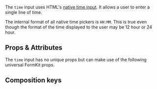 <InputPageHero
title="Time input"
icon="IconInputTime"
:pro="false"
project-price=""
data-price=""></InputPageHero>

The `time` input uses HTML's [native time input](https://developer.mozilla.org/en-US/docs/Web/HTML/Element/input/time). It allows a user to enter a single line of time.

<example
name="Time input"
file="/_content/examples/time/time.vue"
langs="vue"></example>

<callout type="warning" label="Formatting">
The internal format of all native time pickers is <code>HH:MM</code>. This is true even though the format of the time displayed to the user may be 12 hour or 24 hour.
</callout>

## Props & Attributes

The `time` input has no unique props but can make use of the following universal
FormKit props.

<reference-table input="time" :attrs="['max', 'min', 'step']">
</reference-table>

## Composition keys

<reference-table type="compositionKeys" primary="composition-key">
</reference-table>
